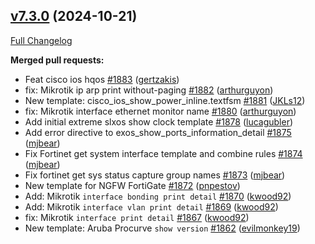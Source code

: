 ## [v7.3.0](https://github.com/networktocode/ntc-templates/tree/v7.3.0) (2024-10-21)

[Full Changelog](https://github.com/networktocode/ntc-templates/compare/v7.2.0...v7.3.0)

**Merged pull requests:**

- Feat cisco ios hqos [\#1883](https://github.com/networktocode/ntc-templates/pull/1883) ([gertzakis](https://github.com/gertzakis))
- fix: Mikrotik ip arp print without-paging [\#1882](https://github.com/networktocode/ntc-templates/pull/1882) ([arthurguyon](https://github.com/arthurguyon))
- New template: cisco\_ios\_show\_power\_inline.textfsm [\#1881](https://github.com/networktocode/ntc-templates/pull/1881) ([JKLs12](https://github.com/JKLs12))
- fix: Mikrotik interface ethernet monitor name [\#1880](https://github.com/networktocode/ntc-templates/pull/1880) ([arthurguyon](https://github.com/arthurguyon))
- Add initial extreme slxos show clock template [\#1878](https://github.com/networktocode/ntc-templates/pull/1878) ([lucagubler](https://github.com/lucagubler))
- Add error directive to exos\_show\_ports\_information\_detail [\#1875](https://github.com/networktocode/ntc-templates/pull/1875) ([mjbear](https://github.com/mjbear))
- Fix Fortinet get system interface template and combine rules [\#1874](https://github.com/networktocode/ntc-templates/pull/1874) ([mjbear](https://github.com/mjbear))
- Fix fortinet get sys status capture group names [\#1873](https://github.com/networktocode/ntc-templates/pull/1873) ([mjbear](https://github.com/mjbear))
- New template for NGFW FortiGate [\#1872](https://github.com/networktocode/ntc-templates/pull/1872) ([pnpestov](https://github.com/pnpestov))
- Add: Mikrotik ```interface bonding print detail``` [\#1870](https://github.com/networktocode/ntc-templates/pull/1870) ([kwood92](https://github.com/kwood92))
- Add: Mikrotik ```interface vlan print detail``` [\#1869](https://github.com/networktocode/ntc-templates/pull/1869) ([kwood92](https://github.com/kwood92))
- fix: Mikrotik ```interface print detail``` [\#1867](https://github.com/networktocode/ntc-templates/pull/1867) ([kwood92](https://github.com/kwood92))
- New template: Aruba Procurve `show version` [\#1862](https://github.com/networktocode/ntc-templates/pull/1862) ([evilmonkey19](https://github.com/evilmonkey19))

